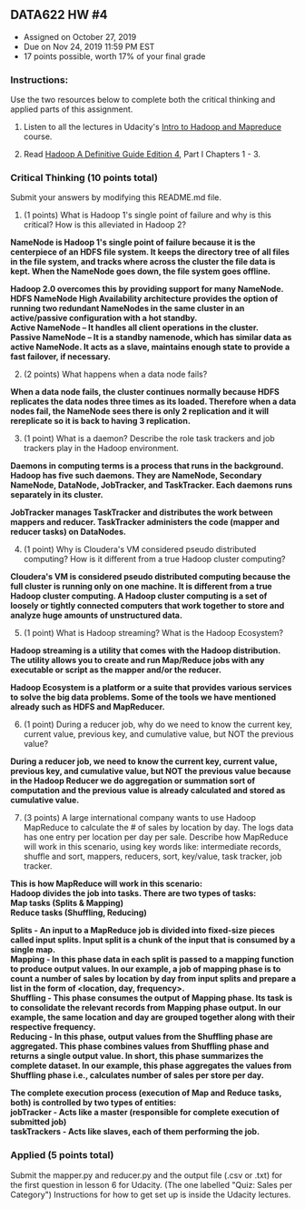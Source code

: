 ## DATA622 HW #4
- Assigned on October 27, 2019
- Due on Nov 24, 2019 11:59 PM EST
- 17 points possible, worth 17% of your final grade

### Instructions:

Use the two resources below to complete both the critical thinking and applied parts of this assignment.

1. Listen to all the lectures in Udacity's [Intro to Hadoop and Mapreduce](https://www.udacity.com/course/intro-to-hadoop-and-mapreduce--ud617) course.  

2. Read [Hadoop A Definitive Guide Edition 4]( http://javaarm.com/file/apache/Hadoop/books/Hadoop-The.Definitive.Guide_4.edition_a_Tom.White_April-2015.pdf), Part I Chapters 1 - 3.

### Critical Thinking (10 points total)

Submit your answers by modifying this README.md file.

1. (1 points) What is Hadoop 1's single point of failure and why is this critical?  How is this alleviated in Hadoop 2?

**NameNode is Hadoop 1's single point of failure because it is the centerpiece of an HDFS file system. It keeps the directory tree of all files in the file system, and tracks where across the cluster the file data is kept. When the NameNode goes down, the file system goes offline.**  

**Hadoop 2.0 overcomes this by providing support for many NameNode. HDFS NameNode High Availability architecture provides the option of running two redundant NameNodes in the same cluster in an active/passive configuration with a hot standby.**  
**Active NameNode – It handles all client operations in the cluster.**  
**Passive NameNode – It is a standby namenode, which has similar data as active NameNode. It acts as a slave, maintains enough state to provide a fast failover, if necessary.**

2. (2 points) What happens when a data node fails?

**When a data node fails, the cluster continues normally because HDFS replicates the data nodes three times as its loaded. Therefore when a data nodes fail, the NameNode sees there is only 2 replication and it will rereplicate so it is back to having 3 replication.**

3. (1 point) What is a daemon?  Describe the role task trackers and job trackers play in the Hadoop environment.

**Daemons in computing terms is a process that runs in the background. Hadoop has five such daemons. They are NameNode, Secondary NameNode, DataNode, JobTracker, and TaskTracker. Each daemons runs separately in its cluster.**  

**JobTracker manages TaskTracker and distributes the work between mappers and reducer. TaskTracker administers the code (mapper and reducer tasks) on DataNodes.**

4. (1 point) Why is Cloudera's VM considered pseudo distributed computing?  How is it different from a true Hadoop cluster computing?

**Cloudera's VM is considered pseudo distributed computing because the full cluster is running only on one machine. It is different from a true Hadoop cluster computing. A Hadoop cluster computing is a set of loosely or tightly connected computers that work together to store and analyze huge amounts of unstructured data.**

5. (1 point) What is Hadoop streaming? What is the Hadoop Ecosystem?

**Hadoop streaming is a utility that comes with the Hadoop distribution. The utility allows you to create and run Map/Reduce jobs with any executable or script as the mapper and/or the reducer.** 

**Hadoop Ecosystem is a platform or a suite that provides various services to solve the big data problems. Some of the tools we have mentioned already such as HDFS and MapReducer.**

6. (1 point) During a reducer job, why do we need to know the current key, current value, previous key, and cumulative value, but NOT the previous value?

**During a reducer job, we need to know the current key, current value, previous key, and cumulative value, but NOT the previous value because in the Hadoop Reducer we do aggregation or summation sort of computation and the previous value is already calculated and stored as cumulative value.**

7. (3 points) A large international company wants to use Hadoop MapReduce to calculate the # of sales by location by day.  The logs data has one entry per location per day per sale.  Describe how MapReduce will work in this scenario, using key words like: intermediate records, shuffle and sort, mappers, reducers, sort, key/value, task tracker, job tracker.  

**This is how MapReduce will work in this scenario:  
Hadoop divides the job into tasks. There are two types of tasks:  
Map tasks (Splits & Mapping)   
Reduce tasks (Shuffling, Reducing)**  

**Splits - An input to a MapReduce job is divided into fixed-size pieces called input splits. Input split is a chunk of the input that is consumed by a single map.  
Mapping - In this phase data in each split is passed to a mapping function to produce output values. In our example, a job of mapping phase is to count a number of sales by location by day from input splits and prepare a list in the form of <location, day, frequency>.  
Shuffling - This phase consumes the output of Mapping phase. Its task is to consolidate the relevant records from Mapping phase output. In our example, the same location and day are grouped together along with their respective frequency.  
Reducing - In this phase, output values from the Shuffling phase are aggregated. This phase combines values from Shuffling phase and returns a single output value. In short, this phase summarizes the complete dataset. In our example, this phase aggregates the values from Shuffling phase i.e., calculates number of sales per store per day.**

**The complete execution process (execution of Map and Reduce tasks, both) is controlled by two types of entities:  
jobTracker - Acts like a master (responsible for complete execution of submitted job)  
taskTrackers - Acts like slaves, each of them performing the job.**

### Applied (5 points total)

Submit the mapper.py and reducer.py and the output file (.csv or .txt) for the first question in lesson 6 for Udacity.  (The one labelled "Quiz: Sales per Category")  Instructions for how to get set up is inside the Udacity lectures.  
